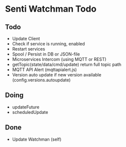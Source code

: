 # Senti Watchman Todo

## Todo
- Update Client
- Check if service is running, enabled
- Restart services
- Spool / Persist in DB or JSON-file
- Microservices Intercom (using MQTT or REST)
- getTopic(state/data/cmd/update) return full topic path
- MQTT API Alert (mqttapialert.js)
- Version auto update if new version available (config.versions.autoupdate)


## Doing
- updateFuture
- scheduledUpdate


## Done
- Update Watchman (self)
